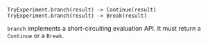     TryExperiment.branch(result) -> Continue(result)
    TryExperiment.branch(result) -> Break(result)

`branch` implements a short-circuiting evaluation API.  It must return a `Continue` or a
`Break`.
